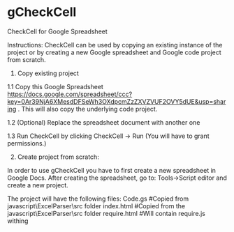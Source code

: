 gCheckCell
==========

CheckCell for Google Spreadsheet

Instructions:
CheckCell can be used by copying an existing instance of the project or by creating a new Google spreadsheet and Google code project from scratch.

1. Copy existing project

1.1 Copy this Google Spreadsheet https://docs.google.com/spreadsheet/ccc?key=0Ar39NjA6XMesdDFSeWh3OXdpcmZzZXVZVUF2OVY5dUE&usp=sharing . This will also copy the underlying code project.

1.2 (Optional) Replace the spreadsheet document with another one

1.3 Run CheckCell by clicking CheckCell -> Run (You will have to grant permissions.)



2. Create project from scratch:

In order to use gCheckCell you have to first create a new spreadsheet in Google Docs.
After creating the spreadsheet, go to: Tools->Script editor and create a new project.

The project will have the following files:
Code.gs  #Copied from javascript\ExcelParser\src folder
index.html #Copied from the javascript\ExcelParser\src folder
require.html #Will contain require.js withing <script> tags
CheckCell.html # See note
JQueryCss.html #Copied from the javascript\ExcelParser\src folder.


CheckCell.html is created by using requirejs to merge all the dependencies in one file.
You must first install nodejs (http://nodejs.org/).
The javascript file is created in the following way:

gCheckCell\javascript\ExcelParser\src> node ..\..\r.js -o baseUrl=. name=main out=main-built.js

The contents of main-built.js are copied inside CheckCell.html inside <script> tags